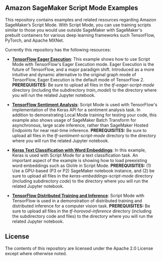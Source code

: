 ## Amazon SageMaker Script Mode Examples

This repository contains examples and related resources regarding Amazon SageMaker’s Script Mode. With Script Mode, you can use training scripts similar to those you would use outside SageMaker with SageMaker's prebuilt containers for various deep learning frameworks such TensorFlow, PyTorch, and Apache MXNet.

Currently this repository has the following resources:

- [**TensorFlow Eager Execution**](tf-eager-script-mode):  This example shows how to use Script Mode with TensorFlow's Eager Execution mode. Eager Execution is the future of TensorFlow, and a major paradigm shift. Introduced as a more intuitive and dynamic alternative to the original graph mode of TensorFlow, Eager Execution is the default mode of TensorFlow 2. **PREREQUISITES:**  Be sure to upload all files in the *tf-eager-script-mode* directory (including the subdirectory *train_model*) to the directory where you will run the related Jupyter notebook.  

- [**TensorFlow Sentiment Analysis**](tf-sentiment-script-mode):  Script Mode is used with TensorFlow's implementation of the Keras API for a sentiment analysis task. In addition to demonstrating Local Mode training for testing your code, this example also shows usage of SageMaker Batch Transform for asynchronous, large scale inference, rather than SageMaker Hosted Endpoints for near real-time inference. **PREREQUISITES:**  Be sure to upload all files in the *tf-sentiment-script-mode* directory to the directory where you will run the related Jupyter notebook.  

- [**Keras Text Classification with Word Embeddings**](keras-embeddings-script-mode): In this example, Keras is used with Script Mode for a text classification task. An important aspect of the example is showing how to load preexisting word embeddings such as GloVe in Script Mode. **PREREQUISITES:**  (1) Use a GPU-based (P3 or P2) SageMaker notebook instance, and (2) be sure to upload all files in the *keras-embeddings-script-mode* directory (including subdirectory *code*) to the directory where you will run the related Jupyter notebook. 

- [**TensorFlow Distributed Training and Inference**](tf-horovod-inference):  Script Mode with TensorFlow is used in a demonstration of distributed training and distributed inference for a computer vision task. **PREREQUISITES:**  Be sure to upload all files in the *tf-horovod-inference* directory (including the subdirectory code and files) to the directory where you will run the related Jupyter notebook.  


## License

The contents of this repository are licensed under the Apache 2.0 License except where otherwise noted. 
